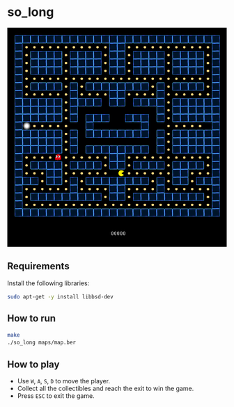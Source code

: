 # so_long

![image](./assets/solong.png)

## Requirements

Install the following libraries:

```bash
sudo apt-get -y install libbsd-dev
```

## How to run

```bash
make
./so_long maps/map.ber
```

## How to play

- Use `W`, `A`, `S`, `D` to move the player.
- Collect all the collectibles and reach the exit to win the game.
- Press `ESC` to exit the game.
